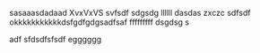 sasaaasdadaad
XvxVxVS
svfsdf
sdgsdg
llllll
dasdas
zxczc
sdfsdf
okkkkkkkkkkkdsfgdfgdgsadfsaf
fffffffff
dsgdsg
s


adf
sfdsdfsfsdf
egggggg
